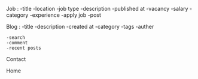 Job :
    -title
    -location
    -job type
    -description
    -published at 
    -vacancy
    -salary
    -category
    -experience
    -apply job
    -post


Blog :
    -title
    -description
    -created at
    -category
    -tags
    -auther

    -search
    -comment
    -recent posts

Contact

Home